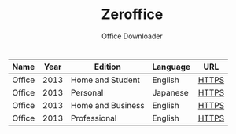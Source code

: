 <div align="center">
  <h1>Zeroffice</h1>
  <p>Office Downloader</p>

#

| Name | Year | Edition | Language | URL |
|------|------|---------|----------|-----|
| Office | 2013 | Home and Student | English | <a href="https://officeredir.microsoft.com/r/rlidO15C2RMediaDownload?p1=db&p2=en-US&p3=HomeStudentRetail">HTTPS</a> |
| Office | 2013 | Personal | Japanese | <a href="https://officeredir.microsoft.com/r/rlidO15C2RMediaDownload?p1=db&p2=ja-JP&p3=PersonalRetail">HTTPS</a>
| Office | 2013 | Home and Business | English | <a href="https://officeredir.microsoft.com/r/rlidO15C2RMediaDownload?p1=db&p2=en-US&p3=HomeBusinessRetail">HTTPS</a>
| Office | 2013 | Professional | English | <a href="https://officeredir.microsoft.com/r/rlidO15C2RMediaDownload?p1=db&p2=en-US&p3=ProfessionalRetail">HTTPS</a>
